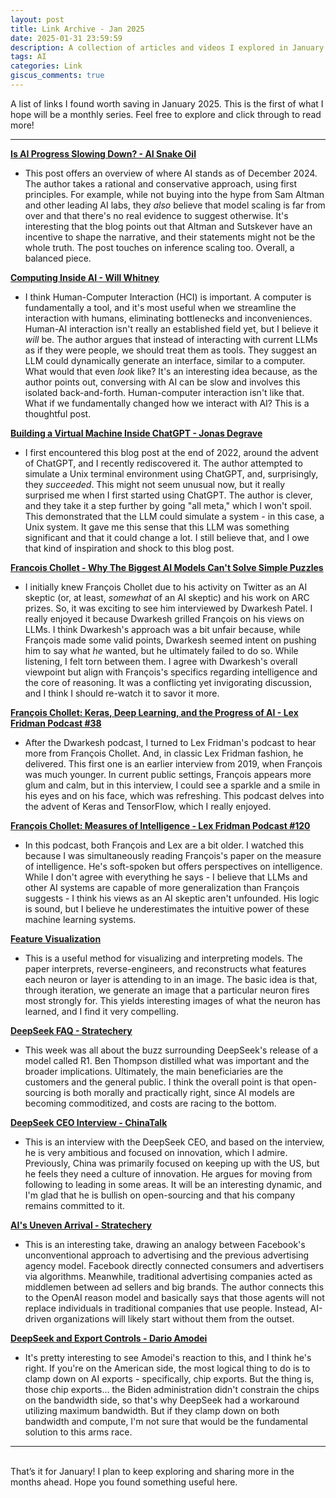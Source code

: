 ```yaml
---
layout: post
title: Link Archive - Jan 2025
date: 2025-01-31 23:59:59
description: A collection of articles and videos I explored in January 2025
tags: AI
categories: Link
giscus_comments: true
---
```


A list of links I found worth saving in January 2025. This is the first of what I hope will be a monthly series. Feel free to explore and click through to read more!

---

**[Is AI Progress Slowing Down? - AI Snake Oil](https://www.aisnakeoil.com/p/is-ai-progress-slowing-down)**

*   This post offers an overview of where AI stands as of December 2024. The author takes a rational and conservative approach, using first principles. For example, while not buying into the hype from Sam Altman and other leading AI labs, they *also* believe that model scaling is far from over and that there's no real evidence to suggest otherwise. It's interesting that the blog points out that Altman and Sutskever have an incentive to shape the narrative, and their statements might not be the whole truth. The post touches on inference scaling too. Overall, a balanced piece.

**[Computing Inside AI - Will Whitney](https://willwhitney.com/computing-inside-ai.html)**

*   I think Human-Computer Interaction (HCI) is important. A computer is fundamentally a tool, and it's most useful when we streamline the interaction with humans, eliminating bottlenecks and inconveniences. Human-AI interaction isn't really an established field yet, but I believe it *will* be. The author argues that instead of interacting with current LLMs as if they were people, we should treat them as tools. They suggest an LLM could dynamically generate an interface, similar to a computer. What would that even *look* like? It's an interesting idea because, as the author points out, conversing with AI can be slow and involves this isolated back-and-forth. Human-computer interaction isn't like that. What if we fundamentally changed how we interact with AI? This is a thoughtful post.

**[Building a Virtual Machine Inside ChatGPT - Jonas Degrave](https://www.engraved.blog/building-a-virtual-machine-inside/)**

*   I first encountered this blog post at the end of 2022, around the advent of ChatGPT, and I recently rediscovered it. The author attempted to simulate a Unix terminal environment using ChatGPT, and, surprisingly, they *succeeded*. This might not seem unusual now, but it really surprised me when I first started using ChatGPT. The author is clever, and they take it a step further by going "all meta," which I won't spoil. This demonstrated that the LLM could simulate a system - in this case, a Unix system. It gave me this sense that this LLM was something significant and that it could change a lot. I still believe that, and I owe that kind of inspiration and shock to this blog post.

**[Francois Chollet - Why The Biggest AI Models Can't Solve Simple Puzzles](https://youtube.com/watch?v=UakqL6Pj9xo)**

*   I initially knew François Chollet due to his activity on Twitter as an AI skeptic (or, at least, *somewhat* of an AI skeptic) and his work on ARC prizes. So, it was exciting to see him interviewed by Dwarkesh Patel. I really enjoyed it because Dwarkesh grilled François on his views on LLMs. I think Dwarkesh's approach was a bit unfair because, while François made some valid points, Dwarkesh seemed intent on pushing him to say what *he* wanted, but he ultimately failed to do so. While listening, I felt torn between them. I agree with Dwarkesh's overall viewpoint but align with François's specifics regarding intelligence and the core of reasoning. It was a conflicting yet invigorating discussion, and I think I should re-watch it to savor it more.

**[François Chollet: Keras, Deep Learning, and the Progress of AI - Lex Fridman Podcast #38](https://youtube.com/watch?v=Bo8MY4JpiXE)**

*   After the Dwarkesh podcast, I turned to Lex Fridman's podcast to hear more from François Chollet. And, in classic Lex Fridman fashion, he delivered. This first one is an earlier interview from 2019, when François was much younger. In current public settings, François appears more glum and calm, but in this interview, I could see a sparkle and a smile in his eyes and on his face, which was refreshing. This podcast delves into the advent of Keras and TensorFlow, which I really enjoyed.

**[François Chollet: Measures of Intelligence - Lex Fridman Podcast #120](https://youtube.com/watch?v=PUAdj3w3wO4)**

*   In this podcast, both François and Lex are a bit older. I watched this because I was simultaneously reading François's paper on the measure of intelligence. He's soft-spoken but offers perspectives on intelligence. While I don't agree with everything he says - I believe that LLMs and other AI systems are capable of more generalization than François suggests - I think his views as an AI skeptic aren't unfounded. His logic is sound, but I believe he underestimates the intuitive power of these machine learning systems.

**[Feature Visualization](https://distill.pub/2017/feature-visualization/)**

*   This is a useful method for visualizing and interpreting models. The paper interprets, reverse-engineers, and reconstructs what features each neuron or layer is attending to in an image. The basic idea is that, through iteration, we generate an image that a particular neuron fires most strongly for. This yields interesting images of what the neuron has learned, and I find it very compelling.

**[DeepSeek FAQ - Stratechery](https://stratechery.com/2025/deepseek-faq/)**

*   This week was all about the buzz surrounding DeepSeek's release of a model called R1. Ben Thompson distilled what was important and the broader implications. Ultimately, the main beneficiaries are the customers and the general public. I think the overall point is that open-sourcing is both morally and practically right, since AI models are becoming commoditized, and costs are racing to the bottom.

**[DeepSeek CEO Interview - ChinaTalk](https://www.chinatalk.media/p/deepseek-ceo-interview-with-chinas)**

*   This is an interview with the DeepSeek CEO, and based on the interview, he is very ambitious and focused on innovation, which I admire. Previously, China was primarily focused on keeping up with the US, but he feels they need a culture of innovation. He argues for moving from following to leading in some areas. It will be an interesting dynamic, and I'm glad that he is bullish on open-sourcing and that his company remains committed to it.

**[AI's Uneven Arrival - Stratechery](https://stratechery.com/2025/ais-uneven-arrival/)**

*   This is an interesting take, drawing an analogy between Facebook's unconventional approach to advertising and the previous advertising agency model. Facebook directly connected consumers and advertisers via algorithms. Meanwhile, traditional advertising companies acted as middlemen between ad sellers and big brands. The author connects this to the OpenAI reason model and basically says that those agents will not replace individuals in traditional companies that use people. Instead, AI-driven organizations will likely start without them from the outset.

**[DeepSeek and Export Controls - Dario Amodei](https://darioamodei.com/on-deepseek-and-export-controls?s=09)**

*   It's pretty interesting to see Amodei's reaction to this, and I think he's right. If you're on the American side, the most logical thing to do is to clamp down on AI exports - specifically, chip exports. But the thing is, those chip exports... the Biden administration didn't constrain the chips on the bandwidth side, so that's why DeepSeek had a workaround utilizing maximum bandwidth. But if they clamp down on both bandwidth and compute, I'm not sure that would be the fundamental solution to this arms race.

---
<br />
That’s it for January! I plan to keep exploring and sharing more in the months ahead. Hope you found something useful here.
